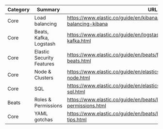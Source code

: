 | Category  | Summary  | URL  |
|---|---|---|
| Core | Load balancing| https://www.elastic.co/guide/en/kibana/current/production.html#load-balancing-kibana |
| Core | Beats, Kafka, Logstash| https://www.elastic.co/guide/en/logstash/current/use-filebeat-modules-kafka.html |
| Core | Elastic Security Features| https://www.elastic.co/guide/en/beats/filebeat/current/securing-beats.html |
| Core | Node & Clusters | https://www.elastic.co/guide/en/elasticsearch/reference/master/modules-node.html |
| Core | SQL | https://www.elastic.co/guide/en/elasticsearch/reference/current/xpack-sql.html |
| Beats | Roles & Permissions | https://www.elastic.co/guide/en/beats/libbeat/7.8/config-file-permissions.html |
| Core | YAML gotchas| https://www.elastic.co/guide/en/beats/libbeat/7.8/config-file-format-tips.html |
